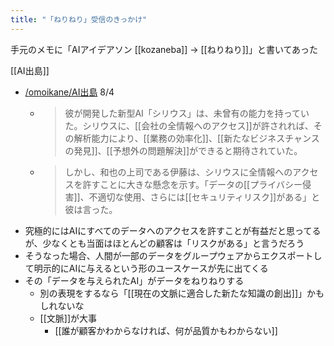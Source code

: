 ```yaml
---
title: "「ねりねり」受信のきっかけ"
---
```


手元のメモに「AIアイデアソン [[kozaneba]] → [[ねりねり]]」と書いてあった

[[AI出島]]
- [/omoikane/AI出島](https://scrapbox.io/omoikane/AI出島) 8/4
    - > 彼が開発した新型AI「シリウス」は、未曾有の能力を持っていた。シリウスに、[[会社の全情報へのアクセス]]が許されれば、その解析能力により、[[業務の効率化]]、[[新たなビジネスチャンスの発見]]、[[予想外の問題解決]]ができると期待されていた。
    - > しかし、和也の上司である伊藤は、シリウスに全情報へのアクセスを許すことに大きな懸念を示す。「データの[[プライバシー侵害]]、不適切な使用、さらには[[セキュリティリスク]]がある」と彼は言った。
- 究極的にはAIにすべてのデータへのアクセスを許すことが有益だと思ってるが、少なくとも当面はほとんどの顧客は「リスクがある」と言うだろう
- そうなった場合、人間が一部のデータをグループウェアからエクスポートして明示的にAIに与えるという形のユースケースが先に出てくる
- その「データを与えられたAI」がデータをねりねりする
    - 別の表現をするなら「[[現在の文脈に適合した新たな知識の創出]]」かもしれないな
    - [[文脈]]が大事
        - [[誰が顧客かわからなければ、何が品質かもわからない]]
